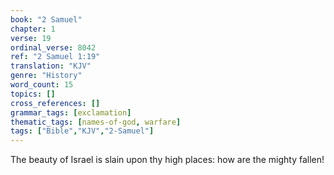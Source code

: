 ```yaml
---
book: "2 Samuel"
chapter: 1
verse: 19
ordinal_verse: 8042
ref: "2 Samuel 1:19"
translation: "KJV"
genre: "History"
word_count: 15
topics: []
cross_references: []
grammar_tags: [exclamation]
thematic_tags: [names-of-god, warfare]
tags: ["Bible","KJV","2-Samuel"]
---
```

The beauty of Israel is slain upon thy high places: how are the mighty fallen!

